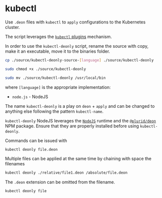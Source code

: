 # kubectl


Use `.deon` files with `kubectl` to `apply` configurations to the Kubernetes cluster.

The script leverages the [`kubectl` plugins](https://kubernetes.io/docs/tasks/extend-kubectl/kubectl-plugins/) mechanism.

In order to use the `kubectl-deonly` script, rename the source with copy, make it an executable, move it to the binaries folder.

``` bash
cp ./source/kubectl-deonly-source-[language] ./source/kubectl-deonly

sudo chmod +x ./source/kubectl-deonly

sudo mv ./source/kubectl-deonly /usr/local/bin
```

where `[language]` is the appropriate implementation:

+ `node.js` - NodeJS

The name `kubectl-deonly` is a play on `deon` + `apply` and can be changed to anything else following the pattern `kubectl-name`.

`kubectl-deonly` NodeJS leverages the [`NodeJS`](https://nodejs.org) runtime and the [`@plurid/deon`](https://www.npmjs.com/package/@plurid/deon) NPM package. Ensure that they are properly installed before using `kubectl-deonly`.


Commands can be issued with

``` bash
kubectl deonly file.deon
```

Multiple files can be applied at the same time by chaining with space the filenames

``` bash
kubectl deonly ./relative/file1.deon /absolute/file.deon
```

The `.deon` extension can be omitted from the filename.

``` bash
kubectl deonly file
```
